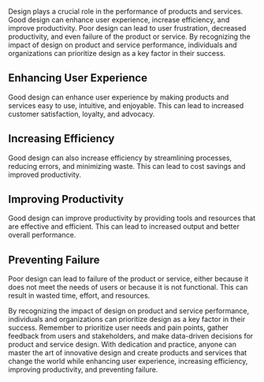 
Design plays a crucial role in the performance of products and services. Good design can enhance user experience, increase efficiency, and improve productivity. Poor design can lead to user frustration, decreased productivity, and even failure of the product or service. By recognizing the impact of design on product and service performance, individuals and organizations can prioritize design as a key factor in their success.

Enhancing User Experience
-------------------------

Good design can enhance user experience by making products and services easy to use, intuitive, and enjoyable. This can lead to increased customer satisfaction, loyalty, and advocacy.

Increasing Efficiency
---------------------

Good design can also increase efficiency by streamlining processes, reducing errors, and minimizing waste. This can lead to cost savings and improved productivity.

Improving Productivity
----------------------

Good design can improve productivity by providing tools and resources that are effective and efficient. This can lead to increased output and better overall performance.

Preventing Failure
------------------

Poor design can lead to failure of the product or service, either because it does not meet the needs of users or because it is not functional. This can result in wasted time, effort, and resources.

By recognizing the impact of design on product and service performance, individuals and organizations can prioritize design as a key factor in their success. Remember to prioritize user needs and pain points, gather feedback from users and stakeholders, and make data-driven decisions for product and service design. With dedication and practice, anyone can master the art of innovative design and create products and services that change the world while enhancing user experience, increasing efficiency, improving productivity, and preventing failure.
